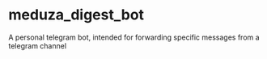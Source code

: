 # meduza_digest_bot
A personal telegram bot, intended for forwarding specific messages from a telegram channel
